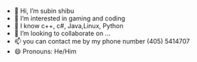 - 👋 Hi, I’m subin shibu
- 👀 I’m interested in gaming and coding
- 🌱 I know c++, c#, Java,Linux, Python 
- 💞️ I’m looking to collaborate on ...
- 📫 you can contact me by my phone number 
(405) 5414707 
- 😄 Pronouns: He/Him
 

<!---
SShibu1/SShibu1 is a ✨ special ✨ repository because its `README.md` (this file) appears on your GitHub profile.
You can click the Preview link to take a look at your changes.
--->
